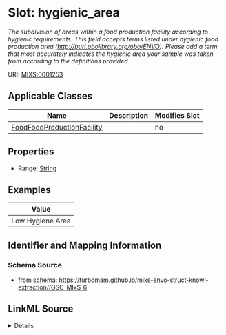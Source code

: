 # Slot: hygienic_area


_The subdivision of areas within a food production facility according to hygienic requirements. This field accepts terms listed under hygienic food production area (http://purl.obolibrary.org/obo/ENVO). Please add a term that most accurately indicates the hygienic area your sample was taken from according to the definitions provided_



URI: [MIXS:0001253](https://w3id.org/mixs/0001253)



<!-- no inheritance hierarchy -->




## Applicable Classes

| Name | Description | Modifies Slot |
| --- | --- | --- |
[FoodFoodProductionFacility](FoodFoodProductionFacility.md) |  |  no  |







## Properties

* Range: [String](String.md)






## Examples

| Value |
| --- |
| Low Hygiene Area |

## Identifier and Mapping Information







### Schema Source


* from schema: https://turbomam.github.io/mixs-envo-struct-knowl-extraction//GSC_MIxS_6




## LinkML Source

<details>
```yaml
name: hygienic_area
description: The subdivision of areas within a food production facility according
  to hygienic requirements. This field accepts terms listed under hygienic food production
  area (http://purl.obolibrary.org/obo/ENVO). Please add a term that most accurately
  indicates the hygienic area your sample was taken from according to the definitions
  provided
title: hygienic food production area
notes:
- area
- food
- production
examples:
- value: Low Hygiene Area
from_schema: https://turbomam.github.io/mixs-envo-struct-knowl-extraction//GSC_MIxS_6
rank: 1000
slot_uri: MIXS:0001253
multivalued: false
alias: hygienic_area
domain_of:
- FoodFoodProductionFacility
range: string
required: false
recommended: false

```
</details>